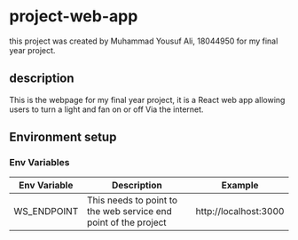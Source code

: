 # project-web-app
this project was created by Muhammad Yousuf Ali, 18044950 for my final year project.
## description
This is the webpage for my final year project, it is a React web app allowing users to turn a light and fan on or off Via the internet.

## Environment setup

### Env Variables

| Env Variable | Description                                                     | Example               |
|--------------|-----------------------------------------------------------------|-----------------------|
| WS_ENDPOINT  | This needs to point to the web service end point of the project | http://localhost:3000 |
